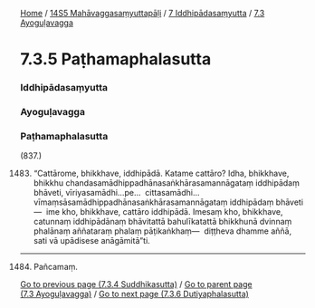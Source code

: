 
[Home](/) / [14S5 Mahāvaggasaṃyuttapāḷi](/tipitaka/14S5.md) / [7 Iddhipādasaṃyutta](/tipitaka/14S5/7.md) / [7.3 Ayoguḷavagga](/tipitaka/14S5/7/7.3.md)

# 7.3.5 Paṭhamaphalasutta

### Iddhipādasaṃyutta

### Ayoguḷavagga

### Paṭhamaphalasutta

(837.)

1483. “Cattārome, bhikkhave, iddhipādā. Katame cattāro? Idha, bhikkhave, bhikkhu chandasamādhippadhānasaṅkhārasamannāgataṃ iddhipādaṃ bhāveti, vīriyasamādhi…pe…  cittasamādhi…  vīmaṃsāsamādhippadhānasaṅkhārasamannāgataṃ iddhipādaṃ bhāveti—  ime kho, bhikkhave, cattāro iddhipādā. Imesaṃ kho, bhikkhave, catunnaṃ iddhipādānaṃ bhāvitattā bahulīkatattā bhikkhunā dvinnaṃ phalānaṃ aññataraṃ phalaṃ pāṭikaṅkhaṃ—  diṭṭheva dhamme aññā, sati vā upādisese anāgāmitā”ti.

---

1484. Pañcamaṃ.



[Go to previous page (7.3.4 Suddhikasutta)](/tipitaka/14S5/7/7.3/7.3.4.md) / [Go to parent page (7.3 Ayoguḷavagga)](/tipitaka/14S5/7/7.3.md) / [Go to next page (7.3.6 Dutiyaphalasutta)](/tipitaka/14S5/7/7.3/7.3.6.md)


